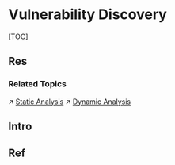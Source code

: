 # Vulnerability Discovery

[TOC]



## Res
### Related Topics
↗ [Static Analysis](../../../🥇%20Best%20Practice/🪆%20Reverse%20Engineering%20&%20System%20&%20Binary/👣%20Malicious%20Code%20Analysis/📌%20Static%20Analysis/Static%20Analysis.md)
↗ [Dynamic Analysis](../../../🥇%20Best%20Practice/🪆%20Reverse%20Engineering%20&%20System%20&%20Binary/👣%20Malicious%20Code%20Analysis/📌%20Dynamic%20Analysis/Dynamic%20Analysis.md)



## Intro


## Ref
[👍 系统软件漏洞挖掘研究进展 | 安全内参]: https://www.secrss.com/articles/57558
